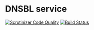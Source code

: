 DNSBL service
=====
[![Scrutinizer Code Quality](https://scrutinizer-ci.com/g/webeith/dnsbl/badges/quality-score.png?s=e91a29f1374e1a7bb12e5e908a58cdc9ba8171b1)](https://scrutinizer-ci.com/g/webeith/dnsbl/)
[![Build Status](https://travis-ci.org/webeith/dnsbl.png?branch=master)](http://travis-ci.org/webeith/dnsbl)
